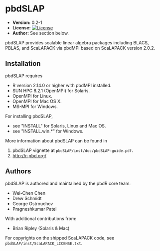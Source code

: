 # pbdSLAP

* **Version:** 0.2-1
* **License:** [![License](http://img.shields.io/badge/license-MPL%202-orange.svg?style=flat)](https://www.mozilla.org/MPL/2.0/)
* **Author:** See section below.


pbdSLAP provides scalable linear algebra packages including BLACS, PBLAS, and
ScaLAPACK via pbdMPI based on ScaLAPACK version 2.0.2.



## Installation

pbdSLAP requires

- R version 2.14.0 or higher with pbdMPI installed.
- SUN HPC 8.2.1 (OpenMPI) for Solaris.
- OpenMPI for Linux.
- OpenMPI for Mac OS X.
- MS-MPI for Windows.

For installing pbdSLAP, 

- see "INSTALL" for Solaris, Linux and Mac OS.
- see "INSTALL.win.*" for Windows.

More information about pbdSLAP can be found in

1. pbdSLAP vignette at `pbdSLAP/inst/doc/pbdSLAP-guide.pdf`.
2. http://r-pbd.org/



## Authors

pbdSLAP is authored and maintained by the pbdR core team:
* Wei-Chen Chen
* Drew Schmidt
* George Ostrouchov
* Pragneshkumar Patel

With additional contributions from:
* Brian Ripley (Solaris & Mac)

For copyrights on the shipped ScaLAPACK code, see
`pbdSLAP/inst/ScaLAPACK_LICENSE.txt`.


